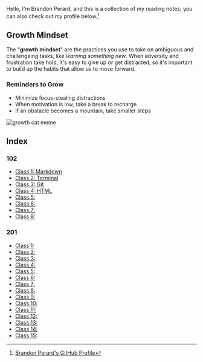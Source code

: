 Hello, I'm Brandon Perard, and this is a collection of my reading notes; you can also check out my profile below.[^1]

## Growth Mindset
The "**growth mindset**" are the practices you use to take on ambiguous and challengeing tasks, like *learning something new*. When adversity and frustration take hold, it's easy to give up or get distracted, so it's important to build up the habits that allow us to move forward.
### Reminders to Grow
- Minimize focus-stealing distractions
- When motivation is low, take a break to recharge
- If an obstacle becomes a mountain, take smaller steps

![growth cat meme](https://live.staticflickr.com/263/18817437423_0fef24a7e6_n.jpg)


## Index

### 102
- [Class 1: Markdown](./markdown)
- [Class 2: Terminal](./terminal)
- [Class 3: Git](./git)
- [Class 4: HTML](./html)
- [Class 5: ](./)
- [Class 6: ](./)
- [Class 7: ](./)
- [Class 8: ](./)

### 201
- [Class 1: ](./)
- [Class 2: ](./)
- [Class 3: ](./)
- [Class 4: ](./)
- [Class 5: ](./)
- [Class 6: ](./)
- [Class 7: ](./)
- [Class 8: ](./)
- [Class 9: ](./)
- [Class 10: ](./)
- [Class 11: ](./)
- [Class 12: ](./)
- [Class 13: ](./)
- [Class 14: ](./)
- [Class 15: ](./)

[^1]: [Brandon Perard's GitHub Profile](https://github.com/bperard)
